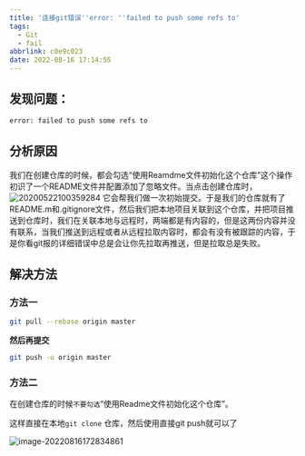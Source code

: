 ```yaml
---
title: '连接git错误''error: ''failed to push some refs to'
tags:
  - Git
  - fail
abbrlink: c0e9c023
date: 2022-08-16 17:14:55
---
```


## 发现问题：

```bash
error: failed to push some refs to
```

## 分析原因

我们在创建仓库的时候，都会勾选“使用Reamdme文件初始化这个仓库”这个操作初识了一个README文件并配置添加了忽略文件。当点击创建仓库时，
![20200522100359284](http://hikki.test.upcdn.net/20200522100359284.png)
  它会帮我们做一次初始提交。于是我们的仓库就有了README.m和.gitignore文件，然后我们把本地项目关联到这个仓库，并把项目推送到仓库时，我们在关联本地与远程时，两端都是有内容的，但是这两份内容并没有联系，当我们推送到远程或者从远程拉取内容时，都会有没有被跟踪的内容，于是你看git报的详细错误中总是会让你先拉取再推送，但是拉取总是失败。

## 解决方法

### 方法一

```bash
git pull --rebase origin master
```

**然后再提交**

```bash
git push -u origin master
```

### 方法二

在创建仓库的时候`不要勾选`“使用Readme文件初始化这个仓库”。

这样直接在本地`git clone` 仓库，然后使用直接git push就可以了

![image-20220816172834861](http://hikki.test.upcdn.net/image-20220816172834861.png)





















